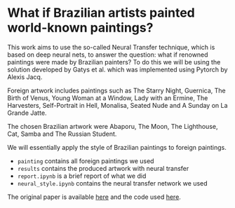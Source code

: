# What if Brazilian artists painted world-known paintings? 

This work aims to use the so-called Neural Transfer technique, which is based on deep neural nets, to answer the question: what if renowned paintings were made by Brazilian painters?
To do this we will be using the solution developed by Gatys et al. which was implemented using Pytorch by Alexis Jacq.

Foreign artwork includes paintings such as The Starry Night, Guernica, The Birth of Venus, Young Woman at a Window, Lady with an Ermine, The Harvesters, Self-Portrait in Hell, Monalisa,  Seated Nude and A Sunday on La Grande Jatte.

The chosen Brazilian artwork were Abaporu, The Moon, The Lighthouse, Cat, Samba and The Russian Student.

We will essentially apply the style of Brazilian paintings to foreign paintings.

- `painting` contains all foreign paintings we used
- `results` contains the produced artwork with neural transfer
- `report.ipynb` is a brief report of what we did
- `neural_style.ipynb` contains the neural transfer network we used

The original paper is available [here](https://arxiv.org/abs/1508.06576) and the code used [here](https://pytorch.org/tutorials/advanced/neural_style_tutorial.html).